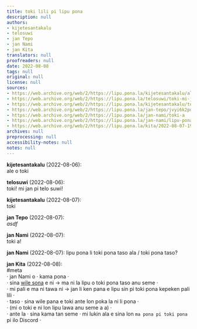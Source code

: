 ```yaml
---
title: toki lili pi lipu pona
description: null
authors:
- kijetesantakalu
- telosuwi
- jan Tepo
- jan Nami
- jan Kita
translators: null
proofreaders: null
date: 2022-08-08
tags: null
original: null
license: null
sources:
- https://web.archive.org/web/2/https://lipu.pona.la/kijetesantakalu/ale-o-toki
- https://web.archive.org/web/2/https://lipu.pona.la/telosuwi/toki-mi-jan-pi-telo-suwi
- https://web.archive.org/web/2/https://lipu.pona.la/kijetesantakalu/toki
- https://web.archive.org/web/2/https://lipu.pona.la/jan-tepo/jvyi6k2pd6
- https://web.archive.org/web/2/https://lipu.pona.la/jan-nami/toki-a
- https://web.archive.org/web/2/https://lipu.pona.la/jan-nami/lipu-pona-li-toki-pona-taso-ala-toki-pona-taso
- https://web.archive.org/web/2/https://lipu.pona.la/kita/2022-08-07-19-41-15
archives: null
preprocessing: null
accessibility-notes: null
notes: null
---
```


**kijetesantakalu** (2022-08-06):  
ale o toki

**telosuwi** (2022-08-06):  
toki! mi jan pi telo suwi!

**kijetesantakalu** (2022-08-07):  
toki

**jan Tepo** (2022-08-07):  
*asdf* 

**jan Nami** (2022-08-07):  
toki a!

**jan Nami** (2022-08-07):
lipu pona li toki pona taso ala / toki pona taso?

**jan Kita** (2022-08-08):  
#meta  
· jan Nami o · kama pona ·  
· sina [wile sona](/jan-nami/lipu-pona-li-toki-pona-taso-ala-toki-pona-taso) e ni → ma ni la lipu o toki pona taso anu seme ·  
· mi pali e ma ni tawa ni → jan li ken pana e lipu sin pi toki pona kepeken pali lili ·  
· taso · sina wile pana e toki ante lon poka la ni li pona ·  
· (mi o toki e ni lon lipu lawa anu seme a a) ·  
· ante la · sina kama tan seme · mi lukin ala e sina lon `ma pona pi toki pona` pi ilo Discord ·


